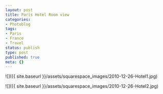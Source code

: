 ```yaml
---
layout: post
title: Paris Hotel Room view
categories:
- Photoblog
tags:
- Paris
- France
- Travel
status: publish
type: post
published: true
meta: {}
---
```


![]({{ site.baseurl }}/assets/squarespace_images/2010-12-26-Hotel1.jpg)

![]({{ site.baseurl }}/assets/squarespace_images/2010-12-26-Hotel2.jpg)
